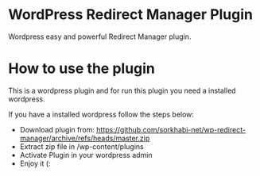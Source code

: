 # WordPress Redirect Manager Plugin

Wordpress easy and powerful Redirect Manager plugin.

# How to use the plugin

This is a wordpress plugin and for run this plugin you need a installed wordpress.

If you have a installed wordpress follow the steps below:

* Download plugin from: https://github.com/sorkhabi-net/wp-redirect-manager/archive/refs/heads/master.zip
* Extract zip file in /wp-content/plugins
* Activate Plugin in your wordpress admin
* Enjoy it (: